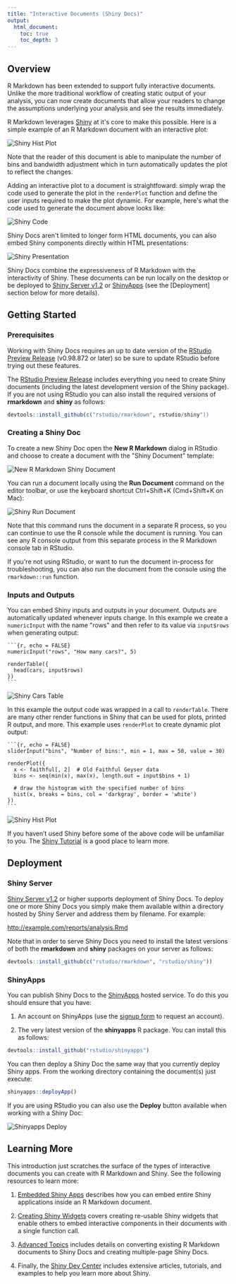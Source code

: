```yaml
---
title: "Interactive Documents (Shiny Docs)"
output:
  html_document:
    toc: true
    toc_depth: 3
---
```


## Overview

R Markdown has been extended to support fully interactive documents. Unlike the more traditional workflow of creating static output of your analysis, you can now create documents that allow your readers to change the assumptions underlying your analysis and see the results immediately.   

R Markdown leverages [Shiny](http://shiny.rstudio.com) at it's core to make this possible. Here is a simple example of an R Markdown document with an interactive plot:

![Shiny Hist Plot](images/shiny-interactive-plot.png)

Note that the reader of this document is able to manipulate the number of bins and bandwidth adjustment which in turn automatically updates the plot to reflect the changes. 

Adding an interactive plot to a document is straightfoward: simply wrap the code used to generate the plot in the `renderPlot` function and define the user inputs required to make the plot dynamic. For example, here's what the code used to generate the document above looks like:

![Shiny Code](images/shiny-code.png)

Shiny Docs aren't limited to longer form HTML documents, you can also embed Shiny components directly within HTML presentations:

![Shiny Presentation](images/shiny-run-presentation.png)

Shiny Docs combine the expressiveness of R Markdown with the interactivity of Shiny. These documents can be run locally on the desktop or be deployed to [Shiny Server v1.2](http://www.rstudio.com/shiny/server/) or [ShinyApps](http://www.rstudio.com/shiny/hosted/) (see the [Deployment] section below for more details).

## Getting Started

### Prerequisites

Working with Shiny Docs requires an up to date version of the [RStudio Preview Release](http://www.rstudio.com/ide/download/preview) (v0.98.872 or later) so be sure to update RStudio before trying out these features. 

The [RStudio Preview Release](http://www.rstudio.com/ide/download/preview) includes everything you need to create Shiny documents (including the latest development version of the Shiny package). If you are not using RStudio you can also install the required versions of **rmarkdown** and **shiny** as follows:

```r
devtools::install_github(c("rstudio/rmarkdown", rstudio/shiny"))
```

### Creating a Shiny Doc

To create a new Shiny Doc open the **New R Markdown** dialog in RStudio and choose to create a document with the "Shiny Document" template:

![New R Markdown Shiny Document](images/new-shiny-document.png)

You can run a document locally using the **Run Document** command on the editor toolbar, or use the keyboard shortcut Ctrl+Shift+K (Cmd+Shift+K on Mac):

![Shiny Run Document](images/shiny-run-document.png)

Note that this command runs the document in a separate R process, so you can continue to use the R console while the document is running. You can see any R console output from this separate process in the R Markdown console tab in RStudio. 

If you're not using RStudio, or want to run the document in-process for troubleshooting, you can also run the document from the console using the `rmarkdown::run` function.

### Inputs and Outputs

You can embed Shiny inputs and outputs in your document. Outputs are automatically updated whenever inputs change. In this example we create a `numericInput` with the name "rows" and then refer to its value via `input$rows` when generating output:

<pre class="markdown"><code>&#96;&#96;&#96;{r, echo = FALSE}
numericInput("rows", "How many cars?", 5)

renderTable({
  head(cars, input$rows)
})
&#96;&#96;&#96;
</code></pre>

![Shiny Cars Table](images/shiny-cars-table.gif)

In this example the output code was wrapped in a call to `renderTable`. There are many other render functions in Shiny that can be used for plots, printed R output, and more. This example uses `renderPlot` to create dynamic plot output:

<pre class="markdown"><code>&#96;&#96;&#96;{r, echo = FALSE}
sliderInput("bins", "Number of bins:", min = 1, max = 50, value = 30)

renderPlot({
  x <- faithful[, 2]  # Old Faithful Geyser data
  bins <- seq(min(x), max(x), length.out = input$bins + 1)

  # draw the histogram with the specified number of bins
  hist(x, breaks = bins, col = 'darkgray', border = 'white')
})
&#96;&#96;&#96;
</code></pre>

![Shiny Hist Plot](images/shiny-hist-plot.gif)

If you haven’t used Shiny before some of the above code will be unfamiliar to you. The [Shiny Tutorial](http://shiny.rstudio.com/tutorial) is a good place to learn more.

## Deployment

### Shiny Server

[Shiny Server v1.2](http://www.rstudio.com/shiny/server/) or higher supports deployment of Shiny Docs. To deploy one or more Shiny Docs you simply make them available within a directory hosted by Shiny Server and address them by filename. For example:

http://example.com/reports/analysis.Rmd 

Note that in order to serve Shiny Docs you need to install the latest versions of both the **rmarkdown** and **shiny** packages on your server as follows:

```r
devtools::install_github(c("rstudio/rmarkdown", "rstudio/shiny"))
```

### ShinyApps

You can publish Shiny Docs to the [ShinyApps](http://www.rstudio.com/shiny/hosted/) hosted service. To do this you should ensure that you have:

1. An account on ShinyApps (use the [signup form](http://www.shinyapps.io/signup.html) to request an account).

2. The very latest version of the **shinyapps** R package. You can install this as follows:

```r
devtools::install_github("rstudio/shinyapps")
```

You can then deploy a Shiny Doc the same way that you currently deploy Shiny apps. From the working directory containing the document(s) just execute:

```r
shinyapps::deployApp()
```

If you are using RStudio you can also use the **Deploy** button available when working with a Shiny Doc:

![Shinyapps Deploy](images/shinyapps-deploy.png)

## Learning More

This introduction just scratches the surface of the types of interactive documents you can create with R Markdown and Shiny. See the following resources to learn more:

1. [Embedded Shiny Apps](authoring_embedded_shiny.html) describes how you can embed entire Shiny applications inside an R Markdown document.

2. [Creating Shiny Widgets](authoring_shiny_widgets.html) covers creating re-usable Shiny widgets that enable others to embed interactive components in their documents with a single function call.

3. [Advanced Topics](authoring_shiny_advanced.html) includes details on converting existing R Markdown documents to Shiny Docs and creating multiple-page Shiny Docs.

4. Finally, the [Shiny Dev Center](http://shiny.rstudio.com) includes extensive articles, tutorials, and examples to help you learn more about Shiny.






